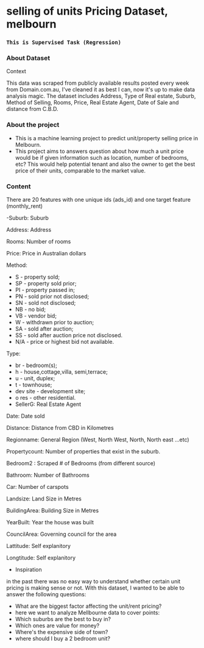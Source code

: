 # selling of units Pricing Dataset, melbourn

### `This is Supervised Task (Regression) `

### About Dataset

Context

This data was scraped from publicly available results posted every week from Domain.com.au, I've cleaned it as best I can, now it's up to make data analysis magic. The dataset includes Address, Type of Real estate, Suburb, Method of Selling, Rooms, Price, Real Estate Agent, Date of Sale and distance from C.B.D.

### About the project

- This is a machine learning project to predict unit/property selling price in Melbourn.
- This project aims to answers question about how much a unit price would be if given information such as location, number of bedrooms, etc? This would help potential tenant and also the owner to get the best price of their units, comparable to the market value.

### Content

There are 20 features with one unique ids (ads_id) and one target feature (monthly_rent)

-Suburb: Suburb

Address: Address

Rooms: Number of rooms

Price: Price in Australian dollars

Method:

- S - property sold;
- SP - property sold prior;
- PI - property passed in;
- PN - sold prior not disclosed;
- SN - sold not disclosed;
- NB - no bid;
- VB - vendor bid;
- W - withdrawn prior to auction;
- SA - sold after auction;
- SS - sold after auction price not disclosed.
- N/A - price or highest bid not available.

Type:

- br - bedroom(s);
- h - house,cottage,villa, semi,terrace;
- u - unit, duplex;
- t - townhouse;
- dev site - development site;
- o res - other residential.
- SellerG: Real Estate Agent

Date: Date sold

Distance: Distance from CBD in Kilometres

Regionname: General Region (West, North West, North, North east …etc)

Propertycount: Number of properties that exist in the suburb.

Bedroom2 : Scraped # of Bedrooms (from different source)

Bathroom: Number of Bathrooms

Car: Number of carspots

Landsize: Land Size in Metres

BuildingArea: Building Size in Metres

YearBuilt: Year the house was built

CouncilArea: Governing council for the area

Lattitude: Self explanitory

Longtitude: Self explanitory

- Inspiration

 in the past there was no easy way to understand whether certain unit pricing is making sense or not. With this dataset, I wanted to be able to answer the following questions:

- What are the biggest factor affecting the unit/rent pricing?
- here we want to analyze Mellbourne data to cover points:
- Which suburbs are the best to buy in?
- Which ones are value for money?
- Where's the expensive side of town?
- where should I buy a 2 bedroom unit?

